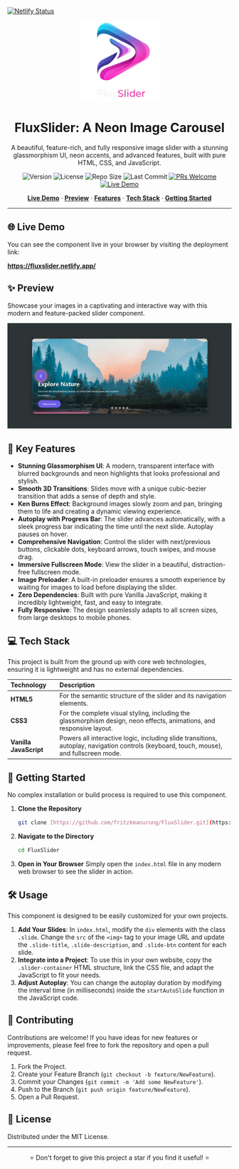 [![Netlify Status](https://api.netlify.com/api/v1/badges/1efc65eb-9d1c-42ab-8c7d-05bd639ef24a/deploy-status)](https://app.netlify.com/projects/fluxslider/deploys)
<div align="center">
  <img src="assets/FluxSlider.png" alt="FluxSlider Logo" width="180">
  <h1>FluxSlider: A Neon Image Carousel</h1>
  <p>A beautiful, feature-rich, and fully responsive image slider with a stunning glassmorphism UI, neon accents, and advanced features, built with pure HTML, CSS, and JavaScript.</p>
  
  <p>
    <img src="https://img.shields.io/badge/Version-1.0-blue" alt="Version">
    <img src="https://img.shields.io/github/license/fritzkmanurung/FluxSlider" alt="License">
    <img src="https://img.shields.io/github/repo-size/fritzkmanurung/FluxSlider" alt="Repo Size">
    <img src="https://img.shields.io/github/last-commit/fritzkmanurung/FluxSlider" alt="Last Commit">
    <a href="https://github.com/fritzkmanurung/FluxSlider/pulls"><img src="https://img.shields.io/badge/PRs-welcome-brightgreen.svg" alt="PRs Welcome"></a>
    <a href="https://fluxslider.netlify.app/"><img src="https://img.shields.io/badge/Live_Demo-Online-brightgreen" alt="Live Demo"></a>
  </p>
</div>

<p align="center">
  <a href="#-live-demo"><strong>Live Demo</strong></a> ·
  <a href="#-preview"><strong>Preview</strong></a> ·
  <a href="#-features"><strong>Features</strong></a> ·
  <a href="#-tech-stack"><strong>Tech Stack</strong></a> ·
  <a href="#-getting-started"><strong>Getting Started</strong></a>
</p>

---

## 🌐 Live Demo

You can see the component live in your browser by visiting the deployment link:

**https://fluxslider.netlify.app/**

## ✨ Preview

Showcase your images in a captivating and interactive way with this modern and feature-packed slider component.

<div align="center">
  <img src="assets/image.png" alt="FluxSlider Preview">
</div>

## 🌟 Key Features

-   **Stunning Glassmorphism UI**: A modern, transparent interface with blurred backgrounds and neon highlights that looks professional and stylish.
-   **Smooth 3D Transitions**: Slides move with a unique cubic-bezier transition that adds a sense of depth and style.
-   **Ken Burns Effect**: Background images slowly zoom and pan, bringing them to life and creating a dynamic viewing experience.
-   **Autoplay with Progress Bar**: The slider advances automatically, with a sleek progress bar indicating the time until the next slide. Autoplay pauses on hover.
-   **Comprehensive Navigation**: Control the slider with next/previous buttons, clickable dots, keyboard arrows, touch swipes, and mouse drag.
-   **Immersive Fullscreen Mode**: View the slider in a beautiful, distraction-free fullscreen mode.
-   **Image Preloader**: A built-in preloader ensures a smooth experience by waiting for images to load before displaying the slider.
-   **Zero Dependencies**: Built with pure Vanilla JavaScript, making it incredibly lightweight, fast, and easy to integrate.
-   **Fully Responsive**: The design seamlessly adapts to all screen sizes, from large desktops to mobile phones.

## 💻 Tech Stack

This project is built from the ground up with core web technologies, ensuring it is lightweight and has no external dependencies.

| Technology | Description |
| :--- | :--- |
| **HTML5** | For the semantic structure of the slider and its navigation elements. |
| **CSS3** | For the complete visual styling, including the glassmorphism design, neon effects, animations, and responsive layout. |
| **Vanilla JavaScript** | Powers all interactive logic, including slide transitions, autoplay, navigation controls (keyboard, touch, mouse), and fullscreen mode. |

## 🚀 Getting Started

No complex installation or build process is required to use this component.

1.  **Clone the Repository**
    ````bash
    git clone [https://github.com/fritzkmanurung/FluxSlider.git](https://github.com/fritzkmanurung/FluxSlider.git)
    ````
2.  **Navigate to the Directory**
    ````bash
    cd FluxSlider
    ````
3.  **Open in Your Browser**
    Simply open the `index.html` file in any modern web browser to see the slider in action.

## 🛠️ Usage

This component is designed to be easily customized for your own projects.

1.  **Add Your Slides**: In `index.html`, modify the `div` elements with the class `.slide`. Change the `src` of the `<img>` tag to your image URL and update the `.slide-title`, `.slide-description`, and `.slide-btn` content for each slide.
2.  **Integrate into a Project**: To use this in your own website, copy the `.slider-container` HTML structure, link the CSS file, and adapt the JavaScript to fit your needs.
3.  **Adjust Autoplay**: You can change the autoplay duration by modifying the interval time (in milliseconds) inside the `startAutoSlide` function in the JavaScript code.

## 🤝 Contributing

Contributions are welcome! If you have ideas for new features or improvements, please feel free to fork the repository and open a pull request.

1.  Fork the Project.
2.  Create your Feature Branch (`git checkout -b feature/NewFeature`).
3.  Commit your Changes (`git commit -m 'Add some NewFeature'`).
4.  Push to the Branch (`git push origin feature/NewFeature`).
5.  Open a Pull Request.

## 📜 License

Distributed under the MIT License.

---

<p align="center">
  ⭐ Don't forget to give this project a star if you find it useful! ⭐
</p>